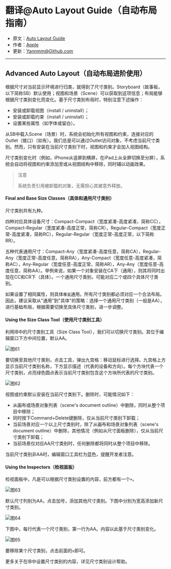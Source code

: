# 翻译@Auto Layout Guide（自动布局指南）

- 原文：[Auto Layout Guide](https://developer.apple.com/library/content/documentation/UserExperience/Conceptual/AutolayoutPG/index.html#//apple_ref/doc/uid/TP40010853)
- 作者：[Apple](https://developer.apple.com/library/content/navigation/)
- 更新：[Yannmm@Github.com](https://github.com/Yannmm/Auto-Layout-Guide-Chinese-Translation)

---

## Advanced Auto Layout（自动布局进阶使用）

 
根据尺寸对当前显示环境进行归类，就得到了尺寸类别。Storyboard（故事板，以下简称SB）默认使用；视图和场景（Scene）可以获取到这项信息；布局能够根据尺寸类别变化而变化。基于尺寸类别布局时，特别注意下述操作：

- 安装或卸载视图（install / uninstall）；
- 安装或卸载约束（install / uninstall）；
- 设置某些属性（如字体或留白）。


从SB中载入Scene（场景）时，系统会初始化所有视图和约束，连接对应的Outlet（接口）（如有）。我们总是可以通过Outlet访问对象，不考虑当前尺寸类别。然而，只有安装在当前尺寸类别下时，视图和约束才会加入视图结构。

尺寸类别变化时（例如，iPhone从竖屏到横屏，在iPad上从全屏切换至分屏），系统会自动将视图和约束添加至或从视图结构中移除，同时辅以动画效果。

>注意
>
>系统负责引用被卸载的对象，无需担心其被意外释放。


#### Final and Base Size Classes（具体和通用尺寸类别）

尺寸类别共有九种。

四种对应具体设备尺寸：Compact-Compact（宽度紧凑-高度紧凑，简称CC），Compact-Regular（宽度紧凑-高度正常，简称CR），Regular-Compact（宽度正常-高度紧凑，简称RC），Regular-Regular（宽度正常-高度正常，以下简称RR）。

五种代表通用尺寸：Compact-Any（宽度紧凑-高度任意，简称CA），Regular-Any（宽度正常-高度任意，简称RA），Any-Compact（宽度任意-高度紧凑，简称AC），Any-Regular（宽度任意-高度正常，简称AR），Any-Any（宽度任意-高度任意，简称AA）。举例来说，如果一个对象安装在CA下（通用），则其将同时出现在CC和CR下（具体）。一个通用尺寸类别，可能对应二个或四个具体尺寸类别。

如果设置了相同属性，则具体`覆盖`通用。所有尺寸类别都必须对应一个合法布局。因此，建议采取从"通用"到"具体"的策略：选择一个通用尺寸类别（一般是AA），进行基础布局，根据需要切换至具体尺寸类别，进一步调整。


#### Using the Size Class Tool（使用尺寸类别工具）

利用IB中的尺寸类别工具（Size Class Tool），我们可以切换尺寸类别。其位于编辑窗口下方中间位置，默认AA。
 
 ![图61](http://ohqrsnfvu.bkt.clouddn.com/%E5%9B%BE61.png)
 

要切换至其他尺寸类别，点击工具，弹出九宫格：移动鼠标进行选择。九宫格上方显示当前尺寸类别名称，下方显示描述（代表的设备和方向）。每个方块代表一个尺寸类别，点亮绿色圆点表示当前尺寸类别包含这个方块所代表的尺寸类别。

![图62](http://ohqrsnfvu.bkt.clouddn.com/%E5%9B%BE62.png)

视图或约束默认安装在当前尺寸类别下。删除时，可能情况如下：

- 从画布或场景对象列表（scene's document outline）中删除，同时从整个项目中移除；
- 同时按下Command+Delete键删除，仅从当前尺寸类别下卸载；
- 当前场景对应一个以上尺寸类别时，除了从画布和场景对象列表（scene's document outline）中删除，其他情况（例如从尺寸面板删除），仅从当前尺寸类别下卸载；
- 当前场景仅对应AA尺寸类别时，任何删除都将同时从整个项目中移除。

当前尺寸类别非AA时，编辑窗口工具栏为蓝色，提醒开发者注意。

#### Using the Inspectors（检视面板）

检视面板中，凡是可以根据尺寸类别设置的内容，前方都有一个`+`。

![图63](http://ohqrsnfvu.bkt.clouddn.com/auto-layout-guide/%E5%9B%BE63.png)

默认尺寸列别为AA，点击加号，添加其他尺寸类别。下图中分别为宽高添加新尺寸类别。

![图64](http://ohqrsnfvu.bkt.clouddn.com/auto-layout-guide/%E5%9B%BE64.png)

下图中，每行代表一个尺寸类别，第一行为AA。内容以此基于尺寸类别变化。

![图65](http://ohqrsnfvu.bkt.clouddn.com/auto-layout-guide/%E5%9B%BE65.png)

要移除某个尺寸类别，点击前面的`x`即可。

更多关于在IB中设置尺寸类别的内容，详见尺寸类别设计帮助。